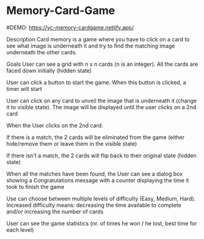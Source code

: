 # Memory-Card-Game

#DEMO: https://yc-memory-cardgame.netlify.app/


Description
Card memory is a game where you have to click on a card to see what image is underneath it and try to find the matching image underneath the other cards.

Goals
User can see a grid with n x n cards (n is an integer). All the cards are faced down initially (hidden state)

User can click a button to start the game. When this button is clicked, a timer will start

User can click on any card to unveil the image that is underneath it (change it to visible state). The image will be displayed until the user clicks on a 2nd card

When the User clicks on the 2nd card:

If there is a match, the 2 cards will be eliminated from the game (either hide/remove them or leave them in the visible state)

If there isn't a match, the 2 cards will flip back to their original state (hidden state)

When all the matches have been found, the User can see a dialog box showing a Congratulations message with a counter displaying the time it took to finish the game

Use can choose between multiple levels of difficulty (Easy, Medium, Hard). Increased difficulty means: decreasing the time available to complete and/or increasing the number of cards

User can see the game statistics (nr. of times he won / he lost, best time for each level)
